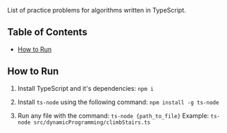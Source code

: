 List of practice problems for algorithms written in TypeScript.

## Table of Contents

- [How to Run](#how-to-run)

## How to Run

1. Install TypeScript and it's dependencies:
   `npm i`

2. Install `ts-node` using the following command:
   `npm install -g ts-node`

3. Run any file with the command:
   `ts-node {path_to_file}`
   Example: `ts-node src/dynamicProgramming/climbStairs.ts`
